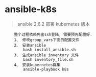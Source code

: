 # ansible-k8s
> ansible 2.6.2 部署 kubernetes 版本

```
    整个过程依赖免密ssh登陆, 需要预先配置好.
    1、 修改group_vars下面的配置文件
    2、 安装ansible
        bash install_ansible.sh
    3、 生成ansible inventory 文件
        bash inventory_file.sh
    4、 安装kubernetes群集
        ansible-playbook k8s
```
